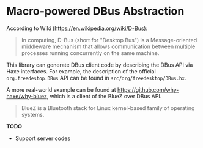 # Macro-powered DBus Abstraction

According to Wiki (https://en.wikipedia.org/wiki/D-Bus):

> In computing, D-Bus (short for "Desktop Bus") is a Message-oriented middleware mechanism that allows communication between multiple processes running concurrently on the same machine.

This library can generate DBus client code by describing the DBus API via Haxe interfaces.
For example, the description of the official `org.freedestop.DBus` API can be found in `src/org/freedesktop/DBus.hx`.

A more real-world example can be found at https://github.com/why-haxe/why-bluez, which is a client of the BlueZ over DBus API.

> BlueZ is a Bluetooth stack for Linux kernel-based family of operating systems.

**TODO**

- Support server codes